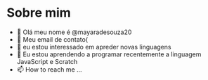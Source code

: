 # Sobre mim

- 👋 Olá meu nome é @mayaradesouza20
- 👀 Meu email de contato(
- 🌱 eu estou interessado em apreder novas linguagens
- 💞️ Eu estou aprendendo a programar recentemente a linguagem JavaScript e Scratch
- 📫 How to reach me ...
